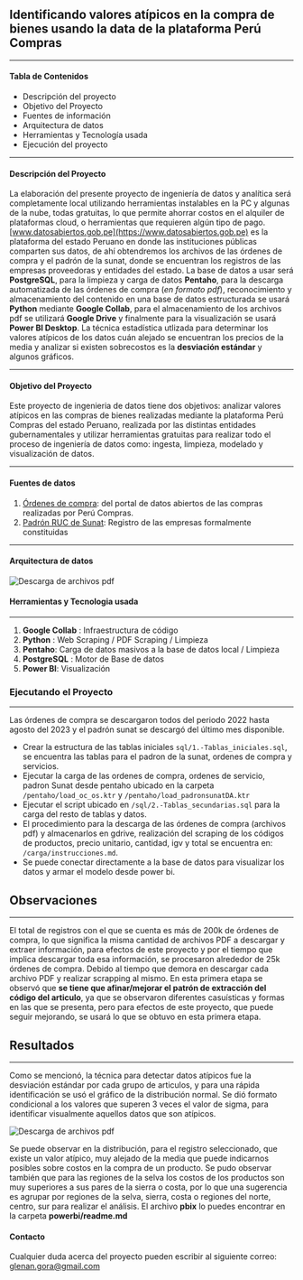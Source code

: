 ## Identificando valores atípicos en la compra de bienes usando la data de la plataforma Perú Compras
---
#### Tabla de Contenidos

* Descripción del proyecto
* Objetivo del Proyecto
* Fuentes de información
* Arquitectura de datos
* Herramientas y Tecnología usada
* Ejecución del proyecto

---
#### Descripción del Proyecto
La elaboración del presente proyecto de ingeniería de datos y analítica será completamente local utilizando herramientas instalables en la PC y algunas de la nube, todas gratuitas, lo que permite ahorrar costos en el alquiler de plataformas cloud, o herramientas que requieren algún tipo de pago.
[www.datosabiertos.gob.pe](https://www.datosabiertos.gob.pe) es la plataforma del estado Peruano en donde las instituciones públicas comparten sus datos, de ahí obtendremos los archivos de las órdenes de compra y el padrón de la sunat, donde se encuentran los registros de las empresas proveedoras y entidades del estado.
La base de datos a usar será **PostgreSQL**, para la limpieza y carga de datos **Pentaho**, para la descarga automatizada de las órdenes de compra (*en formato pdf*), reconocimiento y almacenamiento del contenido en una base de datos estructurada se usará **Python** mediante **Google Collab**, para el almacenamiento de los archivos pdf se utilizará **Google Drive** y finalmente para la visualización se usará **Power BI Desktop**.
La técnica estadística utlizada para determinar los valores atípicos de los datos cuán alejado se encuentran los precios de la media y analizar si existen sobrecostos es la **desviación estándar** y algunos gráficos.

---
#### Objetivo del Proyecto
Este proyecto de ingenieria de datos tiene dos objetivos: analizar valores atípicos en las compras de bienes realizadas mediante la plataforma Perú Compras del estado Peruano, realizada por las distintas entidades gubernamentales y utilizar herramientas gratuitas para realizar todo el proceso de ingeniería de datos como: ingesta, limpieza, modelado y visualización de datos.

---
#### Fuentes de datos

1. [Órdenes de compra](https://www.datosabiertos.gob.pe/dataset/%C3%B3rdenes-de-compra-realizadas-trav%C3%A9s-de-los-cat%C3%A1logos-electr%C3%B3nicos-central-de-compras): del portal de datos abiertos de las compras realizadas por Perú Compras.
2. [Padrón RUC de Sunat](https://www.datosabiertos.gob.pe/dataset/padr%C3%B3n-ruc-superintendencia-nacional-de-aduanas-y-de-administraci%C3%B3n-tributaria-sunat-0): Registro de las empresas formalmente constituidas

---

#### Arquitectura de datos

<image src="/images/arquitectura.png" alt="Descarga de archivos pdf">

#### Herramientas y Tecnologia usada
---
1. **Google Collab** : Infraestructura de código
2. **Python** : Web Scraping / PDF Scraping / Limpieza
3. **Pentaho**: Carga de datos masivos a la base de datos local / Limpieza
4. **PostgreSQL** : Motor de Base de datos
5. **Power BI**: Visualización 

### Ejecutando el Proyecto
---
Las órdenes de compra se descargaron todos del periodo 2022 hasta agosto del 2023 y el padrón sunat se descargó del último mes disponible.
* Crear la estructura de las tablas iniciales `sql/1.-Tablas_iniciales.sql`, se encuentra las tablas para el padron de la sunat, ordenes de compra y servicios.
* Ejecutar la carga de las ordenes de compra, ordenes de servicio, padron Sunat desde pentaho ubicado en la carpeta `/pentaho/load_oc_os.ktr` y `/pentaho/load_padronsunatDA.ktr`
* Ejecutar el script ubicado en `/sql/2.-Tablas_secundarias.sql` para la carga del resto de tablas y datos.
* El procedimiento para la descarga de las órdenes de compra (archivos pdf) y almacenarlos en gdrive, realización del scraping de los códigos de productos, precio unitario, cantidad, igv y total se encuentra en: `/carga/instrucciones.md`.
* Se puede conectar directamente a la base de datos para visualizar los datos y armar el modelo desde power bi.


## Observaciones
---
El total de registros con el que se cuenta es más de 200k de órdenes de compra, lo que significa la misma cantidad de archivos PDF a descargar y extraer información, para efectos de este proyecto y por el tiempo que implica descargar toda esa información, se procesaron alrededor de 25k órdenes de compra. Debido al tiempo que demora en descargar cada archivo PDF y realizar scrapping al mismo.
En esta primera etapa se observó que **se tiene que afinar/mejorar el patrón de extracción del código del articulo**, ya que se observaron diferentes casuísticas y formas en las que se presenta, pero para efectos de este proyecto, que puede seguir mejorando, se usará lo que se obtuvo en esta primera etapa.

## Resultados
---
Como se mencionó, la técnica para detectar datos atípicos fue la desviación estándar por cada grupo de articulos, y para una rápida identificación se usó el gráfico de la distribución normal.
Se dió formato condicional a los valores que superen 3 veces el valor de sigma, para identificar visualmente aquellos datos que son atípicos.

<image src="/images/Tablero.png" alt="Descarga de archivos pdf">

Se puede observar en la distribución, para el registro seleccionado, que existe un valor atípico, muy alejado de la media que puede indicarnos posibles sobre costos en la compra de un producto.
Se pudo observar también que para las regiones de la selva los costos de los productos son muy superiores a sus pares de la sierra o costa, por lo que una sugerencia es agrupar por regiones de la selva, sierra, costa o regiones del norte, centro, sur para realizar el análisis.
El archivo **pbix** lo puedes encontrar en la carpeta **powerbi/readme.md**

#### Contacto
Cualquier duda acerca del proyecto pueden escribir al siguiente correo: glenan.gora@gmail.com
